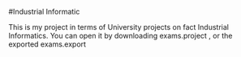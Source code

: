 #Industrial Informatic

This is my project in terms of University projects on fact Industrial Informatics.
You can open it by downloading exams.project , or  the exported exams.export
